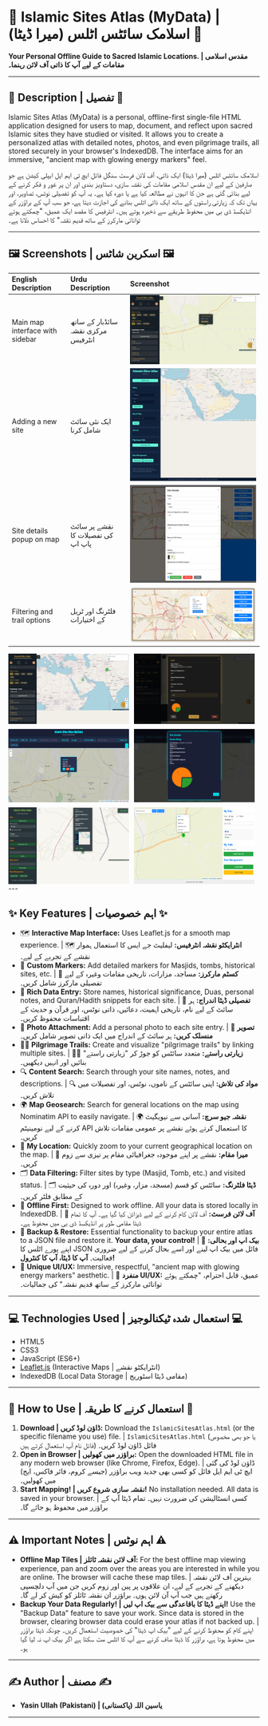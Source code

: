 # 🕌 Islamic Sites Atlas (MyData) | اسلامک سائٹس اٹلس (میرا ڈیٹا) 🕌

**Your Personal Offline Guide to Sacred Islamic Locations. | مقدس اسلامی مقامات کے لیے آپ کا ذاتی آف لائن رہنما۔**

---

## 📜 Description | تفصیل 📜

Islamic Sites Atlas (MyData) is a personal, offline-first single-file HTML application designed for users to map, document, and reflect upon sacred Islamic sites they have studied or visited. It allows you to create a personalized atlas with detailed notes, photos, and even pilgrimage trails, all stored securely in your browser's IndexedDB. The interface aims for an immersive, "ancient map with glowing energy markers" feel.

اسلامک سائٹس اٹلس (میرا ڈیٹا) ایک ذاتی، آف لائن فرسٹ سنگل فائل ایچ ٹی ایم ایل ایپلی کیشن ہے جو صارفین کے لیے ان مقدس اسلامی مقامات کی نقشہ سازی، دستاویز بندی اور ان پر غور و فکر کرنے کے لیے بنائی گئی ہے جن کا انہوں نے مطالعہ کیا ہے یا دورہ کیا ہے۔ یہ آپ کو تفصیلی نوٹس، تصاویر، اور یہاں تک کہ زیارتی راستوں کے ساتھ ایک ذاتی اٹلس بنانے کی اجازت دیتا ہے، جو سب آپ کے براؤزر کے انڈیکسڈ ڈی بی میں محفوظ طریقے سے ذخیرہ ہوتے ہیں۔ انٹرفیس کا مقصد ایک عمیق، "چمکتے ہوئے توانائی مارکرز کے ساتھ قدیم نقشہ" کا احساس دلانا ہے۔

---

## 🖼️ Screenshots | اسکرین شاٹس 🖼️

| English Description             | Urdu Description                | Screenshot                                       |
| :------------------------------ | :------------------------------ | :----------------------------------------------- |
| Main map interface with sidebar | سائڈبار کے ساتھ مرکزی نقشہ انٹرفیس | ![App Screenshot 1](./pic%20(1).png)             |
| Adding a new site               | ایک نئی سائٹ شامل کرنا          | ![App Screenshot 2](./pic%20(2).png)             |
| Site details popup on map       | نقشے پر سائٹ کی تفصیلات کا پاپ اپ | ![App Screenshot 3](./pic%20(3).png)             |
| Filtering and trail options     | فلٹرنگ اور ٹریل کے اختیارات      | ![App Screenshot 4](./pic%20(4).png)             |

<div style="display: flex; flex-wrap: wrap; gap: 10px;"\>
<img src="./pic%20(5).png" alt="App Screenshot 5" style="width: 48%;"\>
<img src="./pic%20(6).png" alt="App Screenshot 6" style="width: 48%;"\>
<img src="./pic%20(7).png" alt="App Screenshot 7" style="width: 48%;"\>
<img src="./pic%20(8).png" alt="App Screenshot 8" style="width: 48%;"\>
<img src="./pic%20(9).png" alt="App Screenshot 9" style="width: 48%;"\>
<img src="./pic%20(10).png" alt="App Screenshot 10" style="width: 48%;"\>
</div>
---

## ✨ Key Features | اہم خصوصیات ✨

*   🗺️ **Interactive Map Interface:** Uses Leaflet.js for a smooth map experience. | 🗺️ **انٹرایکٹو نقشہ انٹرفیس:** لیفلیٹ جے ایس کا استعمال ہموار نقشے کے تجربے کے لیے۔
*   📍 **Custom Markers:** Add detailed markers for Masjids, tombs, historical sites, etc. | 📍 **کسٹم مارکرز:** مساجد، مزارات، تاریخی مقامات وغیرہ کے لیے تفصیلی مارکرز شامل کریں۔
*   📝 **Rich Data Entry:** Store names, historical significance, Duas, personal notes, and Quran/Hadith snippets for each site. | 📝 **تفصیلی ڈیٹا اندراج:** ہر سائٹ کے لیے نام، تاریخی اہمیت، دعائیں، ذاتی نوٹس، اور قرآن و حدیث کے اقتباسات محفوظ کریں۔
*   📸 **Photo Attachment:** Add a personal photo to each site entry. | 📸 **تصویر منسلک کریں:** ہر سائٹ کے اندراج میں ایک ذاتی تصویر شامل کریں۔
*   🚶‍♂️ **Pilgrimage Trails:** Create and visualize "pilgrimage trails" by linking multiple sites. | 🚶‍♂️ **زیارتی راستے:** متعدد سائٹس کو جوڑ کر "زیارتی راستے" بنائیں اور انہیں دیکھیں۔
*   🔍 **Content Search:** Search through your site names, notes, and descriptions. | 🔍 **مواد کی تلاش:** اپنی سائٹس کے ناموں، نوٹس، اور تفصیلات میں تلاش کریں۔
*   🌍 **Map Geosearch:** Search for general locations on the map using Nominatim API to easily navigate. | 🌍 **نقشہ جیو سرچ:** آسانی سے نیویگیٹ کرنے کے لیے نومینیٹم API کا استعمال کرتے ہوئے نقشے پر عمومی مقامات تلاش کریں۔
*   👤 **My Location:** Quickly zoom to your current geographical location on the map. | 👤 **میرا مقام:** نقشے پر اپنے موجودہ جغرافیائی مقام پر تیزی سے زوم کریں۔
*   🗂️ **Data Filtering:** Filter sites by type (Masjid, Tomb, etc.) and visited status. | 🗂️ **ڈیٹا فلٹرنگ:** سائٹس کو قسم (مسجد، مزار، وغیرہ) اور دورہ کی حیثیت کے مطابق فلٹر کریں۔
*   📴 **Offline First:** Designed to work offline. All your data is stored locally in IndexedDB. | 📴 **آف لائن فرسٹ:** آف لائن کام کرنے کے لیے ڈیزائن کیا گیا ہے۔ آپ کا تمام ڈیٹا مقامی طور پر انڈیکسڈ ڈی بی میں محفوظ ہے۔
*   🔄 **Backup & Restore:** Essential functionality to backup your entire atlas to a JSON file and restore it. **Your data, your control!** | 🔄 **بیک اپ اور بحالی:** اپنے پورے اٹلس کا JSON فائل میں بیک اپ لینے اور اسے بحال کرنے کے لیے ضروری فعالیت۔ **آپ کا ڈیٹا، آپ کا کنٹرول!**
*   🎨 **Unique UI/UX:** Immersive, respectful, "ancient map with glowing energy markers" aesthetic. | 🎨 **منفرد UI/UX:** عمیق، قابل احترام، "چمکتے ہوئے توانائی مارکرز کے ساتھ قدیم نقشہ" کی جمالیات۔

---

## 💻 Technologies Used | استعمال شدہ ٹیکنالوجیز 💻

*   HTML5
*   CSS3
*   JavaScript (ES6+)
*   [Leaflet.js](https://leafletjs.com/) (Interactive Maps | انٹرایکٹو نقشے)
*   IndexedDB (Local Data Storage | مقامی ڈیٹا اسٹوریج)

---

## 🚀 How to Use | استعمال کرنے کا طریقہ 🚀

1.  **Download | ڈاؤن لوڈ کریں:** Download the `IslamicSitesAtlas.html` (or the specific filename you use) file. | `IslamicSitesAtlas.html` (یا جو بھی مخصوص فائل نام آپ استعمال کرتے ہیں) فائل ڈاؤن لوڈ کریں۔
2.  **Open in Browser | براؤزر میں کھولیں:** Open the downloaded HTML file in any modern web browser (like Chrome, Firefox, Edge). | ڈاؤن لوڈ کی گئی ایچ ٹی ایم ایل فائل کو کسی بھی جدید ویب براؤزر (جیسے کروم، فائر فاکس، ایج) میں کھولیں۔
3.  **Start Mapping! | نقشہ سازی شروع کریں!** No installation needed. All data is saved in your browser. | کسی انسٹالیشن کی ضرورت نہیں۔ تمام ڈیٹا آپ کے براؤزر میں محفوظ ہو جائے گا۔

---

## ⚠️ Important Notes | اہم نوٹس ⚠️

*   **Offline Map Tiles | آف لائن نقشہ ٹائلز:** For the best offline map viewing experience, pan and zoom over the areas you are interested in while you are online. The browser will cache these map tiles. | بہترین آف لائن نقشہ دیکھنے کے تجربے کے لیے، ان علاقوں پر پین اور زوم کریں جن میں آپ دلچسپی رکھتے ہیں جب آپ آن لائن ہوں۔ براؤزر ان نقشہ ٹائلز کو کیش کر لے گا۔
*   **Backup Your Data Regularly! | اپنے ڈیٹا کا باقاعدگی سے بیک اپ لیں!** Use the "Backup Data" feature to save your work. Since data is stored in the browser, clearing browser data could erase your atlas if not backed up. | اپنے کام کو محفوظ کرنے کے لیے "بیک اپ ڈیٹا" کی خصوصیت استعمال کریں۔ چونکہ ڈیٹا براؤزر میں محفوظ ہوتا ہے، براؤزر کا ڈیٹا صاف کرنے سے آپ کا اٹلس مٹ سکتا ہے اگر بیک اپ نہ لیا گیا ہو۔

---

## ✍️ Author | مصنف ✍️

*   **Yasin Ullah (Pakistani) | یاسین اللہ (پاکستانی)**

---
